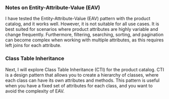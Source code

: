 ### Notes on Entity-Attribute-Value (EAV)
I have tested the Entity-Attribute-Value (EAV) pattern with the product catalog, 
and it works well. However, it is not suitable for all use cases. 
It is best suited for scenarios where product attributes are highly variable and change frequently. 
Furthermore, filtering, searching, sorting, and pagination can become complex when working with multiple attributes, 
as this requires left joins for each attribute.

### Class Table Inheritance
Next, I will explore Class Table Inheritance (CTI) for the product catalog. 
CTI is a design pattern that allows you to create a hierarchy of classes, 
where each class can have its own attributes and methods. 
This pattern is useful when you have a fixed set of attributes for each class, 
and you want to avoid the complexity of EAV.